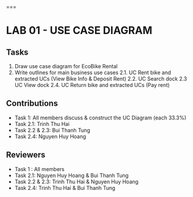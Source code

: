 
===

# LAB 01 - USE CASE DIAGRAM
## Tasks
1. Draw use case diagram for EcoBike Rental
2. Write outlines for main business use cases
  2.1. UC Rent bike and extracted UCs (View Bike Info & Deposit Rent)
  2.2. UC Search dock
  2.3 UC View dock
  2.4. UC Return bike and extracted UCs (Pay rent)
## Contributions
  - Task 1: All members discuss & construct the UC Diagram (each 33.3%)
  - Task 2.1: Trinh Thu Hai
  - Task 2.2 & 2.3: Bui Thanh Tung
  - Task 2.4: Nguyen Huy Hoang
## Reviewers
  - Task 1 : All members
  - Task 2.1: Nguyen Huy Hoang & Bui Thanh Tung
  - Task 2.2 & 2.3: Trinh Thu Hai & Nguyen Huy Hoang
  - Task 2.4: Trinh Thu Hai & Bui Thanh Tung
